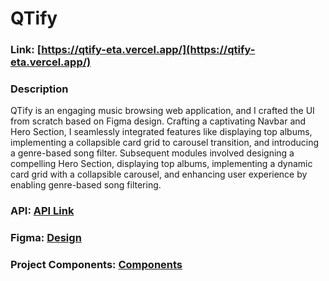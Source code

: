 # QTify
### Link: [https://qtify-eta.vercel.app/](https://qtify-eta.vercel.app/)
### Description
QTify is an engaging music browsing web application, and I crafted the UI from scratch based on Figma design. Crafting a captivating Navbar and Hero Section, I seamlessly integrated features like displaying top albums, implementing a collapsible card grid to carousel transition, and introducing a genre-based song filter. Subsequent modules involved designing a compelling Hero Section, displaying top albums, implementing a dynamic card grid with a collapsible carousel, and enhancing user experience by enabling genre-based song filtering.

### API: [API Link](https://qtify-backend-labs.crio.do/albums/top)
### Figma: [Design](https://www.figma.com/file/tuCV26ozM1R75Ze6ShZxKs/Qtify?node-id=0%3A1&t=GMb9Y0CUdeGCH7vD-0)
### Project Components: [Components](https://bit.ly/3JuriLZ)
